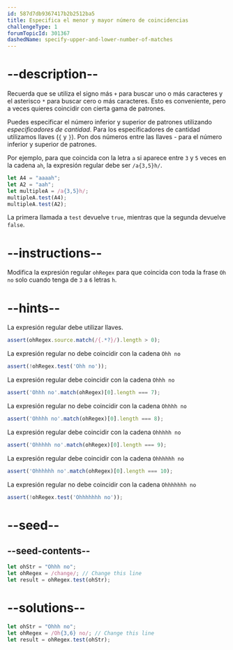 ```yaml
---
id: 587d7db9367417b2b2512ba5
title: Especifica el menor y mayor número de coincidencias
challengeType: 1
forumTopicId: 301367
dashedName: specify-upper-and-lower-number-of-matches
---
```


# --description--

Recuerda que se utiliza el signo más `+` para buscar uno o más caracteres y el asterisco `*` para buscar cero o más caracteres. Esto es conveniente, pero a veces quieres coincidir con cierta gama de patrones.

Puedes especificar el número inferior y superior de patrones utilizando <dfn>especificadores de cantidad</dfn>. Para los especificadores de cantidad utilizamos llaves (`{` y `}`). Pon dos números entre las llaves - para el número inferior y superior de patrones.

Por ejemplo, para que coincida con la letra `a` si aparece entre `3` y `5` veces en la cadena `ah`, la expresión regular debe ser `/a{3,5}h/`.

```js
let A4 = "aaaah";
let A2 = "aah";
let multipleA = /a{3,5}h/;
multipleA.test(A4);
multipleA.test(A2);
```

La primera llamada a `test` devuelve `true`, mientras que la segunda devuelve `false`.

# --instructions--

Modifica la expresión regular `ohRegex` para que coincida con toda la frase `Oh no` solo cuando tenga de `3` a `6` letras `h`.

# --hints--

La expresión regular debe utilizar llaves.

```js
assert(ohRegex.source.match(/{.*?}/).length > 0);
```

La expresión regular no debe coincidir con la cadena `Ohh no`

```js
assert(!ohRegex.test('Ohh no'));
```

La expresión regular debe coincidir con la cadena `Ohhh no`

```js
assert('Ohhh no'.match(ohRegex)[0].length === 7);
```

La expresión regular no debe coincidir con la cadena `Ohhhh no`

```js
assert('Ohhhh no'.match(ohRegex)[0].length === 8);
```

La expresión regular debe coincidir con la cadena `Ohhhhh no`

```js
assert('Ohhhhh no'.match(ohRegex)[0].length === 9);
```

La expresión regular debe coincidir con la cadena `Ohhhhhh no`

```js
assert('Ohhhhhh no'.match(ohRegex)[0].length === 10);
```

La expresión regular no debe coincidir con la cadena `Ohhhhhhh no`

```js
assert(!ohRegex.test('Ohhhhhhh no'));
```

# --seed--

## --seed-contents--

```js
let ohStr = "Ohhh no";
let ohRegex = /change/; // Change this line
let result = ohRegex.test(ohStr);
```

# --solutions--

```js
let ohStr = "Ohhh no";
let ohRegex = /Oh{3,6} no/; // Change this line
let result = ohRegex.test(ohStr);
```
